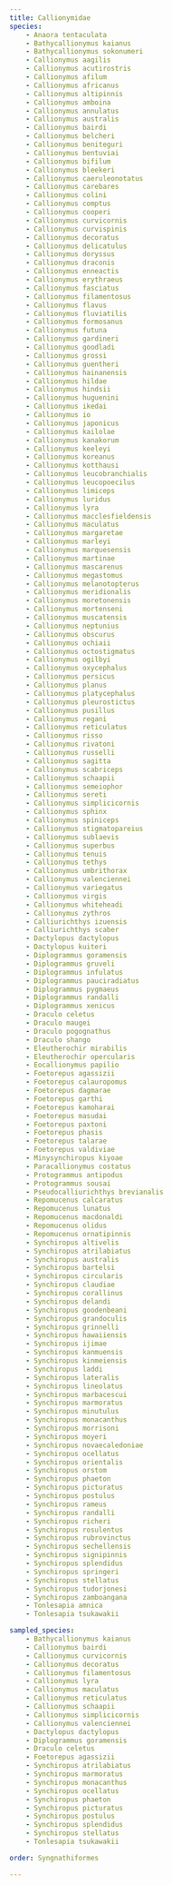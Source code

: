 ```yaml
---
title: Callionymidae
species:
    - Anaora tentaculata
    - Bathycallionymus kaianus
    - Bathycallionymus sokonumeri
    - Callionymus aagilis
    - Callionymus acutirostris
    - Callionymus afilum
    - Callionymus africanus
    - Callionymus altipinnis
    - Callionymus amboina
    - Callionymus annulatus
    - Callionymus australis
    - Callionymus bairdi
    - Callionymus belcheri
    - Callionymus beniteguri
    - Callionymus bentuviai
    - Callionymus bifilum
    - Callionymus bleekeri
    - Callionymus caeruleonotatus
    - Callionymus carebares
    - Callionymus colini
    - Callionymus comptus
    - Callionymus cooperi
    - Callionymus curvicornis
    - Callionymus curvispinis
    - Callionymus decoratus
    - Callionymus delicatulus
    - Callionymus doryssus
    - Callionymus draconis
    - Callionymus enneactis
    - Callionymus erythraeus
    - Callionymus fasciatus
    - Callionymus filamentosus
    - Callionymus flavus
    - Callionymus fluviatilis
    - Callionymus formosanus
    - Callionymus futuna
    - Callionymus gardineri
    - Callionymus goodladi
    - Callionymus grossi
    - Callionymus guentheri
    - Callionymus hainanensis
    - Callionymus hildae
    - Callionymus hindsii
    - Callionymus huguenini
    - Callionymus ikedai
    - Callionymus io
    - Callionymus japonicus
    - Callionymus kailolae
    - Callionymus kanakorum
    - Callionymus keeleyi
    - Callionymus koreanus
    - Callionymus kotthausi
    - Callionymus leucobranchialis
    - Callionymus leucopoecilus
    - Callionymus limiceps
    - Callionymus luridus
    - Callionymus lyra
    - Callionymus macclesfieldensis
    - Callionymus maculatus
    - Callionymus margaretae
    - Callionymus marleyi
    - Callionymus marquesensis
    - Callionymus martinae
    - Callionymus mascarenus
    - Callionymus megastomus
    - Callionymus melanotopterus
    - Callionymus meridionalis
    - Callionymus moretonensis
    - Callionymus mortenseni
    - Callionymus muscatensis
    - Callionymus neptunius
    - Callionymus obscurus
    - Callionymus ochiaii
    - Callionymus octostigmatus
    - Callionymus ogilbyi
    - Callionymus oxycephalus
    - Callionymus persicus
    - Callionymus planus
    - Callionymus platycephalus
    - Callionymus pleurostictus
    - Callionymus pusillus
    - Callionymus regani
    - Callionymus reticulatus
    - Callionymus risso
    - Callionymus rivatoni
    - Callionymus russelli
    - Callionymus sagitta
    - Callionymus scabriceps
    - Callionymus schaapii
    - Callionymus semeiophor
    - Callionymus sereti
    - Callionymus simplicicornis
    - Callionymus sphinx
    - Callionymus spiniceps
    - Callionymus stigmatopareius
    - Callionymus sublaevis
    - Callionymus superbus
    - Callionymus tenuis
    - Callionymus tethys
    - Callionymus umbrithorax
    - Callionymus valenciennei
    - Callionymus variegatus
    - Callionymus virgis
    - Callionymus whiteheadi
    - Callionymus zythros
    - Calliurichthys izuensis
    - Calliurichthys scaber
    - Dactylopus dactylopus
    - Dactylopus kuiteri
    - Diplogrammus goramensis
    - Diplogrammus gruveli
    - Diplogrammus infulatus
    - Diplogrammus pauciradiatus
    - Diplogrammus pygmaeus
    - Diplogrammus randalli
    - Diplogrammus xenicus
    - Draculo celetus
    - Draculo maugei
    - Draculo pogognathus
    - Draculo shango
    - Eleutherochir mirabilis
    - Eleutherochir opercularis
    - Eocallionymus papilio
    - Foetorepus agassizii
    - Foetorepus calauropomus
    - Foetorepus dagmarae
    - Foetorepus garthi
    - Foetorepus kamoharai
    - Foetorepus masudai
    - Foetorepus paxtoni
    - Foetorepus phasis
    - Foetorepus talarae
    - Foetorepus valdiviae
    - Minysynchiropus kiyoae
    - Paracallionymus costatus
    - Protogrammus antipodus
    - Protogrammus sousai
    - Pseudocalliurichthys brevianalis
    - Repomucenus calcaratus
    - Repomucenus lunatus
    - Repomucenus macdonaldi
    - Repomucenus olidus
    - Repomucenus ornatipinnis
    - Synchiropus altivelis
    - Synchiropus atrilabiatus
    - Synchiropus australis
    - Synchiropus bartelsi
    - Synchiropus circularis
    - Synchiropus claudiae
    - Synchiropus corallinus
    - Synchiropus delandi
    - Synchiropus goodenbeani
    - Synchiropus grandoculis
    - Synchiropus grinnelli
    - Synchiropus hawaiiensis
    - Synchiropus ijimae
    - Synchiropus kanmuensis
    - Synchiropus kinmeiensis
    - Synchiropus laddi
    - Synchiropus lateralis
    - Synchiropus lineolatus
    - Synchiropus marbacescui
    - Synchiropus marmoratus
    - Synchiropus minutulus
    - Synchiropus monacanthus
    - Synchiropus morrisoni
    - Synchiropus moyeri
    - Synchiropus novaecaledoniae
    - Synchiropus ocellatus
    - Synchiropus orientalis
    - Synchiropus orstom
    - Synchiropus phaeton
    - Synchiropus picturatus
    - Synchiropus postulus
    - Synchiropus rameus
    - Synchiropus randalli
    - Synchiropus richeri
    - Synchiropus rosulentus
    - Synchiropus rubrovinctus
    - Synchiropus sechellensis
    - Synchiropus signipinnis
    - Synchiropus splendidus
    - Synchiropus springeri
    - Synchiropus stellatus
    - Synchiropus tudorjonesi
    - Synchiropus zamboangana
    - Tonlesapia amnica
    - Tonlesapia tsukawakii

sampled_species:
    - Bathycallionymus kaianus
    - Callionymus bairdi
    - Callionymus curvicornis
    - Callionymus decoratus
    - Callionymus filamentosus
    - Callionymus lyra
    - Callionymus maculatus
    - Callionymus reticulatus
    - Callionymus schaapii
    - Callionymus simplicicornis
    - Callionymus valenciennei
    - Dactylopus dactylopus
    - Diplogrammus goramensis
    - Draculo celetus
    - Foetorepus agassizii
    - Synchiropus atrilabiatus
    - Synchiropus marmoratus
    - Synchiropus monacanthus
    - Synchiropus ocellatus
    - Synchiropus phaeton
    - Synchiropus picturatus
    - Synchiropus postulus
    - Synchiropus splendidus
    - Synchiropus stellatus
    - Tonlesapia tsukawakii

order: Syngnathiformes

---
```

